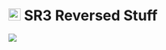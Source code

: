 # <img src="https://i.imgur.com/FVFGXkr.png" width="24" height="24"> SR3 Reversed Stuff

<img src="https://i.imgur.com/8wHxGPch.gif">
